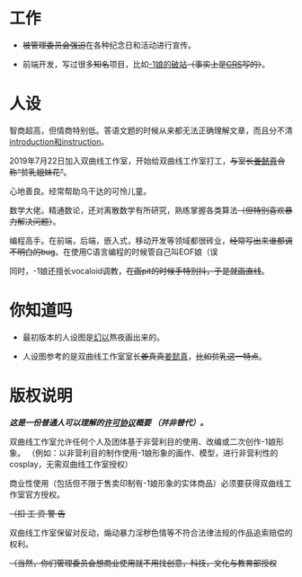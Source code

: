 # 工作

- <del>被管理委员会强迫</del>在各种纪念日和活动进行宣传。

- 前端开发，写过很多<del>知名</del>项目，比如[-1娘的破站](/)<del>（事实上是[CRS](/crs)写的）</del>。

# 人设

智商超高，但情商特别低。答语文题的时候从来都无法正确理解文章，而且分不清[introduction和instruction](/introduction_instruction)。

2019年7月22日加入双曲线工作室，开始给双曲线工作室打工，<del>与室长[姜懿真](/jiangyizhen)合称“贫乳姐妹花”</del>。

心地善良。经常帮助乌干达的可怜儿童。

数学大佬。精通数论，还对离散数学有所研究，熟练掌握各类算法<del>（但特别喜欢暴力解决问题）</del>。

编程高手。在前端，后端，嵌入式，移动开发等领域都很砖业，<del>经常写出来谁都调不明白的bug</del>。在使用C语言编程的时候管自己叫EOF娘（误

同时，-1娘还擅长vocaloid调教，<del>在画pit的时候手特别抖，于是就画直线</del>。

# 你知道吗

- 最初版本的人设图是[幻以](/huanyi)熬夜画出来的。

- 人设图参考的是双曲线工作室室长<del>姜真真</del>[姜懿真](/jiangyizhen)，<del>比如贫乳这一特点</del>。

# 版权说明

***这是一份普通人可以理解的[许可协议](https://github.com/HyperbolaStudio/shiniang/blob/master/LICENSE)概要 （并非替代）。***

双曲线工作室允许任何个人及团体基于非营利目的使用、改编或二次创作-1娘形象。 （例如：以非营利目的制作使用-1娘形象的画作、模型，进行非营利性的cosplay，无需双曲线工作室授权） 

商业性使用（包括但不限于售卖印制有-1娘形象的实体商品）必须要获得双曲线工作室官方授权。

<del>（扣 工 资 警 告</del>

双曲线工作室保留对反动，煽动暴力淫秽色情等不符合法律法规的作品追索赔偿的权利。

<del>（当然，你们管理委员会想商业使用就不用找创意，科技，文化与教育部授权</del>